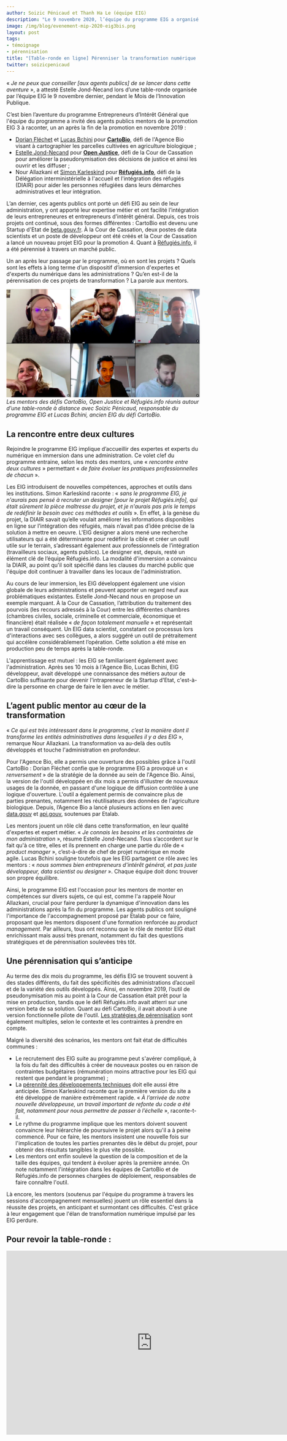 ```yaml
---
author: Soizic Pénicaud et Thanh Ha Le (équipe EIG)
description: "Le 9 novembre 2020, l’équipe du programme EIG a organisé une table-ronde pendant laquelle plusieurs agents publics mentors de défis EIG 3 ont été invités à raconter leur expérience, un an après la fin de la promotion en novembre 2019. Quels sont les enjeux de l’immersion de profils design et tech dans les administrations ? Quels en sont les bénéfices durables ? Qu’en est-il de la pérennisation des projets développés dans ce cadre ? Les réponses dans cet article, qui contient aussi une rediffusion vidéo du webinaire."
image: /img/blog/evenement-mip-2020-eig3bis.png
layout: post
tags:
- témoignage
- pérennisation
title: "[Table-ronde en ligne] Pérenniser la transformation numérique : un an après le programme EIG, des mentors de la promotion 3 partagent leur expérience"
twitter: soizicpenicaud
---
```


« _Je ne peux que conseiller [aux agents publics] de se lancer dans cette aventure_ », a attesté Estelle Jond-Necand lors d’une table-ronde organisée par l’équipe EIG le 9 novembre dernier, pendant le Mois de l’Innovation Publique.

C’est bien l’aventure du programme Entrepreneurs d’Intérêt Général que l'équipe du programme a invité des agents publics mentors de la promotion EIG 3 à raconter, un an après la fin de la promotion en novembre 2019 :
* [Dorian Fléchet](https://entrepreneur-interet-general.etalab.gouv.fr/communaute/2019/dorian-flechet.html) et [Lucas Bchini](https://entrepreneur-interet-general.etalab.gouv.fr/communaute/2019/lucas-bchini.html) pour **[CartoBio](https://entrepreneur-interet-general.etalab.gouv.fr/defis/2019/cartobio.html)**, défi de l'Agence Bio visant à cartographier les parcelles cultivées en agriculture biologique ;  
* [Estelle Jond-Necand](https://entrepreneur-interet-general.etalab.gouv.fr/communaute/2020/estelle-jond-necand.html) pour **[Open Justice](https://entrepreneur-interet-general.etalab.gouv.fr/defis/2019/openjustice.html)**, défi de la Cour de Cassation pour améliorer la pseudonymisation des décisions de justice et ainsi les ouvrir et les diffuser ;
* Nour Allazkani et [Simon Karleskind](https://entrepreneur-interet-general.etalab.gouv.fr/communaute/2019/simon-karleskind.html) pour **[Réfugiés.info](https://entrepreneur-interet-general.etalab.gouv.fr/defis/2019/karfur.html)**, défi de la Délégation interministérielle à l'accueil et l'intégration des réfugiés (DIAIR) pour aider les personnes réfugiées dans leurs démarches administratives et leur intégration.

L’an dernier, ces agents publics ont porté un défi EIG au sein de leur administration, y ont apporté leur expertise métier et ont facilité l’intégration de leurs entrepreneures et entrepreneurs d’intérêt général. Depuis, ces trois projets ont continué, sous des formes différentes : CartoBio est devenu une Startup d'Etat de [beta.gouv.fr](https://beta.gouv.fr/). À la Cour de Cassation, deux postes de data scientists et un poste de développeur ont été créés et la Cour de Cassation a lancé un nouveau projet EIG pour la promotion 4. Quant à [Réfugiés.info](https://www.refugies.info/), il a été pérennisé à travers un marché public.

Un an après leur passage par le programme, où en sont les projets ? Quels sont les effets à long terme d’un dispositif d’immersion d'expertes et d'experts du numérique dans les administrations ? Qu’en est-il de la pérennisation de ces projets de transformation ? La parole aux mentors.

![Capture d'écran de deux femmes et quatre hommes en visioconférence. Tous sourient.](/img/blog/evenement-mip-2020-eig3.png)
_Les mentors des défis CartoBio, Open Justice et Réfugiés.info réunis autour d’une table-ronde à distance avec Soizic Pénicaud, responsable du programme EIG et Lucas Bchini, ancien EIG du défi CartoBio._

## **La rencontre entre deux cultures**

Rejoindre le programme EIG implique d’accueillir des expertes et experts du numérique en immersion dans une administration. Ce volet clef du programme entraine, selon les mots des mentors, une « _rencontre entre deux cultures_ » permettant « _de faire évoluer les pratiques professionnelles de chacun_ ».

Les EIG introduisent de nouvelles compétences, approches et outils dans les institutions. Simon Karleskind raconte : « _sans le programme EIG, je n'aurais pas pensé à recruter un designer [pour le projet Réfugiés.info], qui était sûrement la pièce maîtresse du projet, et je n'aurais pas pris le temps de redéfinir le besoin avec ces méthodes et outils_ ». En effet, à la genèse du projet, la DIAIR savait qu’elle voulait améliorer les informations disponibles en ligne sur l’intégration des réfugiés, mais n’avait pas d’idée précise de la solution à mettre en oeuvre. L'EIG designer a alors mené une recherche utilisateurs qui a été déterminante pour redéfinir la cible et créer un outil utile sur le terrain, s’adressant également aux professionnels de l’intégration (travailleurs sociaux, agents publics). Le designer est, depuis, resté un élément clé de l’équipe Réfugiés.info. La modalité d'immersion a convaincu la DIAIR, au point qu'il soit spécifié dans les clauses du marché public que l'équipe doit continuer à travailler dans les locaux de l'administration.

Au cours de leur immersion, les EIG développent également une vision globale de leurs administrations et peuvent apporter un regard neuf aux problématiques existantes. Estelle Jond-Necand nous en propose un exemple marquant. À la Cour de Cassation, l’attribution du traitement des pourvois (les recours adressés à la Cour) entre les différentes chambres (chambres civiles, sociale, criminelle et commerciale, économique et financière) était réalisée « _de façon totalement manuelle_ » et représentait un travail conséquent. Un EIG data scientist, constatant ce processus lors d'interactions avec ses collègues, a alors suggéré un outil de prétraitement qui accélère considérablement l’opération. Cette solution a été mise en production peu de temps après la table-ronde.

L'apprentissage est mutuel : les EIG se familiarisent également avec l'administration. Après ses 10 mois à l'Agence Bio, Lucas Bchini, EIG développeur, avait développé une connaissance des métiers autour de CartoBio suffisante pour devenir l'intrapreneur de la Startup d'Etat, c'est-à-dire la personne en charge de faire le lien avec le métier.    

## **L’agent public mentor au cœur de la transformation**

« _Ce qui est très intéressant dans le programme, c’est la manière dont il transforme les entités administratives dans lesquelles il y a des EIG_ », remarque Nour Allazkani. La transformation va au-delà des outils développés et touche l'administration en profondeur.  

Pour l'Agence Bio, elle a permis une ouverture des possibles grâce à l'outil CartoBio : Dorian Fléchet confie que le programme EIG a provoqué un « _renversement_ » de la stratégie de la donnée au sein de l'Agence Bio. Ainsi, la version de l'outil développée en dix mois a permis d'illustrer de nouveaux usages de la donnée, en passant d'une logique de diffusion contrôlée à une logique d'ouverture. L'outil a également permis de convaincre plus de parties prenantes, notamment les réutilisateurs des données de l'agriculture biologique. Depuis, l’Agence Bio a lancé plusieurs actions en lien avec [data.gouv](https://www.data.gouv.fr/fr/) et [api.gouv](https://api.gouv.fr/), soutenues par Etalab.

Les mentors jouent un rôle clé dans cette transformation, en leur qualité d'expertes et expert métier. « _Je connais les besoins et les contraintes de mon administration_ », résume Estelle Jond-Necand. Tous s’accordent sur le fait qu'à ce titre, elles et ils prennent en charge une partie du rôle de « _product manager_ », c’est-à-dire de chef de projet numérique en mode agile. Lucas Bchini souligne toutefois que les EIG partagent ce rôle avec les mentors : « _nous sommes bien entrepreneurs d'intérêt général, et pas juste développeur, data scientist ou designer_ ». Chaque équipe doit donc trouver son propre équilibre.

Ainsi, le programme EIG est l'occasion pour les mentors de monter en compétences sur divers sujets, ce qui est, comme l'a rappelé Nour Allazkani, crucial pour faire perdurer la dynamique d'innovation dans les administrations après la fin du programme. Les agents publics ont souligné l'importance de l'accompagnement proposé par Etalab pour ce faire, proposant que les mentors disposent d'une formation renforcée au _product management_. Par ailleurs, tous ont reconnu que le rôle de mentor EIG était enrichissant mais aussi très prenant, notamment du fait des questions stratégiques et de pérennisation soulevées très tôt.

## **Une pérennisation qui s’anticipe**

Au terme des dix mois du programme, les défis EIG se trouvent souvent à des stades différents, du fait des spécificités des administrations d’accueil et de la variété des outils développés. Ainsi, en novembre 2019, l’outil de pseudonymisation mis au point à la Cour de Cassation était prêt pour la mise en production, tandis que le défi Réfugiés.info avait atterri sur une version beta de sa solution. Quant au défi CartoBio, il avait abouti à une version fonctionnelle pilote de l'outil. [Les stratégies de pérennisation](https://entrepreneur-interet-general.etalab.gouv.fr/blog/2019/05/20/session-perennisation-defis-eig-3.html) sont également multiples, selon le contexte et les contraintes à prendre en compte.   

Malgré la diversité des scénarios, les mentors ont fait état de difficultés communes :
* Le recrutement des EIG suite au programme peut s'avérer compliqué, à la fois du fait des difficultés à créer de nouveaux postes ou en raison de contraintes budgétaires (rémunération moins attractive pour les EIG qui restent que pendant le programme) ;
* La [pérennité des développements techniques](https://entrepreneur-interet-general.etalab.gouv.fr/blog/2018/05/24/atelier-construction-plan-actions-avec-les-dsi.html) doit elle aussi être anticipée. Simon Karleskind raconte que la première version du site a été développé de manière extrêmement rapide. « _À l’arrivée de notre nouvelle développeuse, un travail important de refonte du code a été fait, notamment pour nous permettre de passer à l’échelle_ », raconte-t-il.
* Le rythme du programme implique que les mentors doivent souvent convaincre leur hiérarchie de poursuivre le projet alors qu'il a à peine commencé. Pour ce faire, les mentors insistent une nouvelle fois sur l'implication de toutes les parties prenantes dès le début du projet, pour obtenir des résultats tangibles le plus vite possible.
* Les mentors ont enfin soulevé la question de la composition et de la taille des équipes, qui tendent à évoluer après la première année. On note notamment l'intégration dans les équipes de CartoBio et de Réfugiés.info de personnes chargées de déploiement, responsables de faire connaître l'outil.   

Là encore, les mentors (soutenus par l'équipe du programme à travers les sessions d'accompagnement mensuelles) jouent un rôle essentiel dans la réussite des projets, en anticipant et surmontant ces difficultés. C'est grâce à leur engagement que l'élan de transformation numérique impulsé par les EIG perdure.

## Pour revoir la table-ronde :

<iframe frameborder="0" width="760" height="480" src="https://www.dailymotion.com/embed/video/x7xtj58" allowfullscreen allow="autoplay"></iframe>
